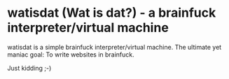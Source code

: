 watisdat (Wat is dat?) - a brainfuck interpreter/virtual machine
=====================

watisdat is a simple brainfuck interpreter/virtual machine.
The ultimate yet maniac goal: To write websites in brainfuck.

Just kidding ;-)
